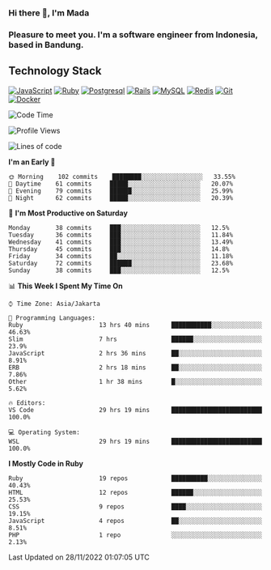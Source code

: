 ### Hi there 👋, I'm Mada
### Pleasure to meet you. I'm a software engineer from Indonesia, based in Bandung.

## Technology Stack

[![JavaScript](https://img.shields.io/badge/-JavaScript-%23F7DF1C?style=flat-square&logo=javascript&logoColor=000000&labelColor=%23F7DF1C&color=%23FFCE5A)](https://www.javascript.com/)
[![Ruby](https://img.shields.io/badge/Ruby-CC342D?style=flat-square&logo=ruby&logoColor=white)](https://www.ruby-lang.org/en/)
[![Postgresql](https://img.shields.io/badge/PostgreSQL-316192?style=flat-square&logo=postgresql&logoColor=ffffff)](https://www.postgresql.org/)
[![Rails](https://img.shields.io/badge/Ruby_on_Rails-CC0000?style=flat-square&logo=ruby-on-rails&logoColor=white)](https://rubyonrails.org/)
[![MySQL](https://img.shields.io/badge/-MySQL-4479A1?style=flat-square&logo=MySQL&logoColor=ffffff)](https://www.mysql.com/)
[![Redis](https://img.shields.io/badge/-Redis-DC382D?style=flat-square&logo=Redis&logoColor=ffffff)](https://redis.io/)
[![Git](https://img.shields.io/badge/-Git-%23F05032?style=flat-square&logo=git&logoColor=%23ffffff)](https://git-scm.com/)
[![Docker](https://img.shields.io/badge/-Docker-2496ED?style=flat-square&logo=docker&logoColor=ffffff)](https://www.docker.com/)
<!--
**madaarya/madaarya** is a ✨ _special_ ✨ repository because its `README.md` (this file) appears on your GitHub profile.

Here are some ideas to get you started:

- 🔭 I’m currently working on ...
- 🌱 I’m currently learning ...
- 👯 I’m looking to collaborate on ...
- 🤔 I’m looking for help with ...
- 💬 Ask me about ...
- 📫 How to reach me: ...
- 😄 Pronouns: ...
- ⚡ Fun fact: ...
-->
<!--START_SECTION:waka-->
![Code Time](http://img.shields.io/badge/Code%20Time-5%2C066%20hrs%2019%20mins-blue)

![Profile Views](http://img.shields.io/badge/Profile%20Views-0-blue)

![Lines of code](https://img.shields.io/badge/From%20Hello%20World%20I%27ve%20Written-863%20Thousand%20lines%20of%20code-blue)

**I'm an Early 🐤** 

```text
🌞 Morning    102 commits    ████████░░░░░░░░░░░░░░░░░   33.55% 
🌆 Daytime    61 commits     █████░░░░░░░░░░░░░░░░░░░░   20.07% 
🌃 Evening    79 commits     ██████░░░░░░░░░░░░░░░░░░░   25.99% 
🌙 Night      62 commits     █████░░░░░░░░░░░░░░░░░░░░   20.39%

```
📅 **I'm Most Productive on Saturday** 

```text
Monday       38 commits     ███░░░░░░░░░░░░░░░░░░░░░░   12.5% 
Tuesday      36 commits     ███░░░░░░░░░░░░░░░░░░░░░░   11.84% 
Wednesday    41 commits     ███░░░░░░░░░░░░░░░░░░░░░░   13.49% 
Thursday     45 commits     ███░░░░░░░░░░░░░░░░░░░░░░   14.8% 
Friday       34 commits     ██░░░░░░░░░░░░░░░░░░░░░░░   11.18% 
Saturday     72 commits     ██████░░░░░░░░░░░░░░░░░░░   23.68% 
Sunday       38 commits     ███░░░░░░░░░░░░░░░░░░░░░░   12.5%

```


📊 **This Week I Spent My Time On** 

```text
⌚︎ Time Zone: Asia/Jakarta

💬 Programming Languages: 
Ruby                     13 hrs 40 mins      ███████████░░░░░░░░░░░░░░   46.63% 
Slim                     7 hrs               ██████░░░░░░░░░░░░░░░░░░░   23.9% 
JavaScript               2 hrs 36 mins       ██░░░░░░░░░░░░░░░░░░░░░░░   8.91% 
ERB                      2 hrs 18 mins       ██░░░░░░░░░░░░░░░░░░░░░░░   7.86% 
Other                    1 hr 38 mins        █░░░░░░░░░░░░░░░░░░░░░░░░   5.62%

🔥 Editors: 
VS Code                  29 hrs 19 mins      █████████████████████████   100.0%

💻 Operating System: 
WSL                      29 hrs 19 mins      █████████████████████████   100.0%

```

**I Mostly Code in Ruby** 

```text
Ruby                     19 repos            ██████████░░░░░░░░░░░░░░░   40.43% 
HTML                     12 repos            ██████░░░░░░░░░░░░░░░░░░░   25.53% 
CSS                      9 repos             ████░░░░░░░░░░░░░░░░░░░░░   19.15% 
JavaScript               4 repos             ██░░░░░░░░░░░░░░░░░░░░░░░   8.51% 
PHP                      1 repo              ░░░░░░░░░░░░░░░░░░░░░░░░░   2.13%

```



 Last Updated on 28/11/2022 01:07:05 UTC
<!--END_SECTION:waka-->
